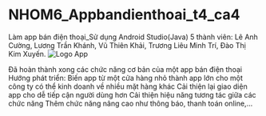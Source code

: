 # NHOM6_Appbandienthoai_t4_ca4
Làm app bán điện thoại_Sử dụng Android Studio(Java)
5 thành viên:
Lê Anh Cường,
Lương Trần Khánh,
Vũ Thiên Khải,
Trương Liêu Minh Trí,
Đào Thị Kim Xuyến.
![Logo App](https://github.com/VTkhai/NHOM6_Appbandienthoai_t4_ca4/assets/116328261/45c164e9-044d-4252-9201-d6e65ddc766c)



Đã hoàn thành xong các chức năng cơ bản của một app bán điện thoại 
Hướng phát triển: 
Biến app từ một cửa hàng nhỏ thành app lớn cho một công ty có thể kinh doanh về nhiều mặt hàng khác
Cải thiện lại giao diện app cho dễ tiếp cận người dùng hơn
Cải thiện hiệu năng tương tác giữa các chức năng
Thêm chức năng nâng cao như thông báo, thanh toán online,...
